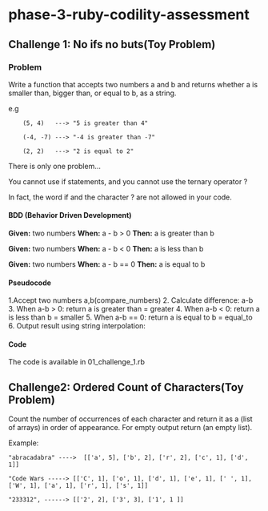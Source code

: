 # phase-3-ruby-codility-assessment


## Challenge 1: No ifs no buts(Toy Problem)

### Problem
Write a function that accepts two numbers a and b and returns whether a is smaller than, bigger than, or equal to b, as a string.

e.g 
```
    (5, 4)   ---> "5 is greater than 4"

    (-4, -7) ---> "-4 is greater than -7"

    (2, 2)   ---> "2 is equal to 2"
```    

There is only one problem...

You cannot use if statements, and you cannot use the ternary operator ? 

In fact, the word if and the character ? are not allowed in your code.

#### BDD (Behavior Driven Development)
**Given:** two numbers
**When:** a - b > 0
**Then:** a is greater than b

**Given:** two numbers
**When:** a - b < 0
**Then:** a is less than b

**Given:** two numbers
**When:** a - b == 0
**Then:** a is equal to b

#### Pseudocode
1.Accept two numbers a,b(compare_numbers)
2. Calculate difference: a-b
3. When a-b > 0: return a is greater than = greater
4. When a-b < 0: return a is less than b = smaller
5. When a-b == 0: return a is equal to b = equal_to
6. Output result using string interpolation:

#### Code
The code is available in 01_challenge_1.rb



## Challenge2: Ordered Count of Characters(Toy Problem)

Count the number of occurrences of each character and return it as a (list of arrays) in order of appearance. For empty output return (an empty list).

Example:

```
"abracadabra" ---->  [['a', 5], ['b', 2], ['r', 2], ['c', 1], ['d', 1]]

"Code Wars -----> [['C', 1], ['o', 1], ['d', 1], ['e', 1], [' ', 1], ['W', 1], ['a', 1], ['r', 1], ['s', 1]]

"233312", ------> [['2', 2], ['3', 3], ['1', 1 ]]
```
 

